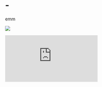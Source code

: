 # -
emm

![](https://v2.jinrishici.com/one.svg?font-size=30&spacing=100&color=Green)

![](https://img.xjh.me/random_img.php?return=302)

